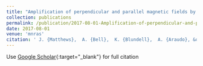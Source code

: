 ```yaml
---
title: "Amplification of perpendicular and parallel magnetic fields by cosmic ray currents"
collection: publications
permalink: /publication/2017-08-01-Amplification-of-perpendicular-and-parallel-magnetic-fields-by-cosmic-ray-currents
date: 2017-08-01
venue: 'mnras'
citation: ' J. {Matthews},  A. {Bell},  K. {Blundell},  A. {Araudo}, &quot;Amplification of perpendicular and parallel magnetic fields by cosmic ray currents.&quot; mnras, 2017.'
---
```

Use [Google Scholar](https://scholar.google.com/scholar?q=Amplification+of+perpendicular+and+parallel+magnetic+fields+by+cosmic+ray+currents){:target="_blank"} for full citation